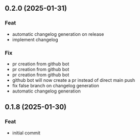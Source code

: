 ## 0.2.0 (2025-01-31)

### Feat

- automatic changelog generation on release
- implement changelog

### Fix

- pr creation from github bot
- pr creation from github bot
- pr creation from github bot
- github bot will now create a pr instead of direct main push
- fix false branch on changelog generation
- automatic changelog generation

## 0.1.8 (2025-01-30)

### Feat

- initial commit
